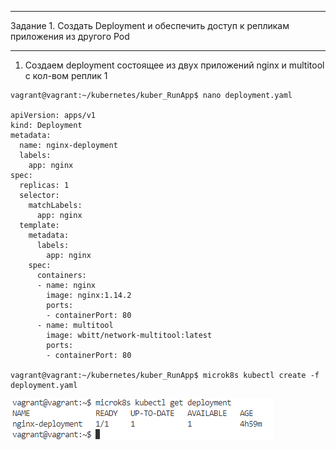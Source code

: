 ***
Задание 1. Создать Deployment и обеспечить доступ к репликам приложения из другого Pod
***
1. Создаем deployment состоящее из двух приложений nginx и multitool c кол-вом реплик 1
```
vagrant@vagrant:~/kubernetes/kuber_RunApp$ nano deployment.yaml

apiVersion: apps/v1
kind: Deployment
metadata:
  name: nginx-deployment
  labels:
    app: nginx
spec:
  replicas: 1
  selector:
    matchLabels:
      app: nginx
  template:
    metadata:
      labels:
        app: nginx
    spec:
      containers:
      - name: nginx
        image: nginx:1.14.2
        ports:
        - containerPort: 80
      - name: multitool
        image: wbitt/network-multitool:latest
        ports:
        - containerPort: 80

vagrant@vagrant:~/kubernetes/kuber_RunApp$ microk8s kubectl create -f deployment.yaml

```
![task-7-1](https://github.com/Atlipoka/devops_netology/blob/main/Microservices/lecture7-1.png)
